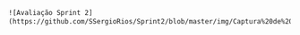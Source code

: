 	![Avaliação Sprint 2](https://github.com/SSergioRios/Sprint2/blob/master/img/Captura%20de%20tela%20de%20atividade.png)


